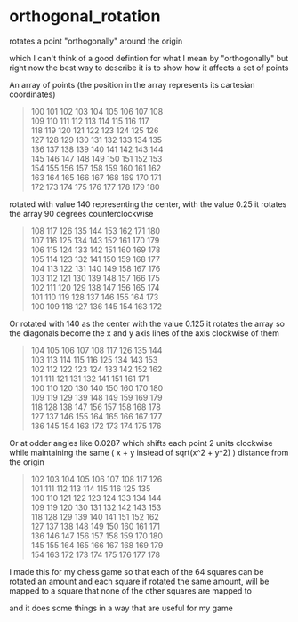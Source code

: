 # orthogonal_rotation


rotates a point "orthogonally" around the origin


which I can't think of a good defintion for what I mean by "orthogonally"
but right now the best way to describe it is to show how it affects a set of points


An array of points
(the position in the array represents its cartesian coordinates)

> 100  101  102  103  104  105  106  107  108 <br/>
> 109  110  111  112  113  114  115  116  117 <br/>
> 118  119  120  121  122  123  124  125  126 <br/>
> 127  128  129  130  131  132  133  134  135 <br/>
> 136  137  138  139  140  141  142  143  144 <br/>
> 145  146  147  148  149  150  151  152  153 <br/>
> 154  155  156  157  158  159  160  161  162 <br/>
> 163  164  165  166  167  168  169  170  171 <br/>
> 172  173  174  175  176  177  178  179  180 <br/>


rotated with value 140 representing the center, with the value 0.25
it rotates the array 90 degrees counterclockwise

> 108  117  126  135  144  153  162  171  180 <br/>
> 107  116  125  134  143  152  161  170  179 <br/>
> 106  115  124  133  142  151  160  169  178 <br/>
> 105  114  123  132  141  150  159  168  177 <br/>
> 104  113  122  131  140  149  158  167  176 <br/>
> 103  112  121  130  139  148  157  166  175 <br/>
> 102  111  120  129  138  147  156  165  174 <br/>
> 101  110  119  128  137  146  155  164  173 <br/>
> 100  109  118  127  136  145  154  163  172 <br/>



Or rotated with 140 as the center with the value 0.125
it rotates the array so the diagonals become the x and y axis lines of the axis clockwise of them

> 104  105  106  107  108  117  126  135  144 <br/>
> 103  113  114  115  116  125  134  143  153 <br/>
> 102  112  122  123  124  133  142  152  162 <br/>
> 101  111  121  131  132  141  151  161  171 <br/>
> 100  110  120  130  140  150  160  170  180 <br/>
> 109  119  129  139  148  149  159  169  179 <br/>
> 118  128  138  147  156  157  158  168  178 <br/>
> 127  137  146  155  164  165  166  167  177 <br/>
> 136  145  154  163  172  173  174  175  176 <br/>


Or at odder angles like 0.0287
which shifts each point 2 units clockwise while maintaining the same ( x + y instead of sqrt(x^2 + y^2) ) distance from the origin

> 102  103  104  105  106  107  108  117  126 <br/>
> 101  111  112  113  114  115  116  125  135 <br/>
> 100  110  121  122  123  124  133  134  144 <br/>
> 109  119  120  130  131  132  142  143  153 <br/>
> 118  128  129  139  140  141  151  152  162 <br/>
> 127  137  138  148  149  150  160  161  171 <br/>
> 136  146  147  156  157  158  159  170  180 <br/>
> 145  155  164  165  166  167  168  169  179 <br/>
> 154  163  172  173  174  175  176  177  178 <br/>



I made this for my chess game so that each of the 64 squares can be rotated an amount
and each square if rotated the same amount, will be mapped to a square that none of the other squares are mapped to


and it does some things in a way that are useful for my game